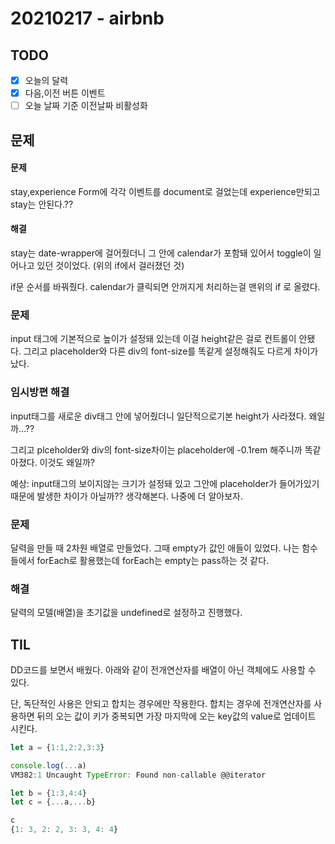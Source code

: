 # 20210217 - airbnb

## TODO

- [x] 오늘의 달력
- [x] 다음,이전 버튼 이벤트
- [ ] 오늘 날짜 기준 이전날짜 비활성화

## 문제

#### 문제 

stay,experience Form에 각각 이벤트를 document로 걸었는데 experience만되고 stay는 안된다.??

#### 해결

stay는 date-wrapper에 걸어줬더니 그 안에 calendar가 포함돼 있어서 toggle이 일어나고 있던 것이었다. (위의 if에서 걸러졌던 것)

if문 순서를 바꿔줬다. calendar가 클릭되면 안꺼지게 처리하는걸 맨위의 if 로 올렸다.



### 문제

input 태그에 기본적으로 높이가 설정돼 있는데 이걸 height같은 걸로 컨트롤이 안됐다. 그리고 placeholder와 다른 div의 font-size를 똑같게 설정해줘도 다르게 차이가 났다.



### 임시방편 해결

input태그를 새로운 div태그 안에 넣어줬더니 일단적으로기본 height가 사라졌다. 왜일까...??

그리고 plceholder와 div의 font-size차이는 placeholder에 -0.1rem 해주니까 똑같아졌다. 이것도 왜일까? 

예상: input태그의 보이지않는 크기가 설정돼 있고 그안에 placeholder가 들어가있기 때문에 발생한 차이가 아닐까?? 생각해본다. 나중에 더 알아보자. 



### 문제

달력을 만들 때 2차원 배열로 만들었다. 그때 empty가 값인 애들이 있었다. 나는 함수들에서 forEach로 활용했는데 forEach는 empty는 pass하는 것 같다.

### 해결

달력의 모델(배열)을 초기값을 undefined로 설정하고 진행했다. 



## TIL

DD코드를 보면서 배웠다. 아래와 같이 전개연산자를 배열이 아닌 객체에도 사용할 수 있다. 

단, 독단적인 사용은 안되고 합치는 경우에만 작용한다. 합치는 경우에 전개연산자를 사용하면 뒤의 오는 값이 키가 중복되면 가장 마지막에 오는 key값의 value로 업데이트 시킨다. 

```javascript
let a = {1:1,2:2,3:3}

console.log(...a)
VM382:1 Uncaught TypeError: Found non-callable @@iterator

let b = {1:3,4:4}
let c = {...a,...b}

c
{1: 3, 2: 2, 3: 3, 4: 4}
```

